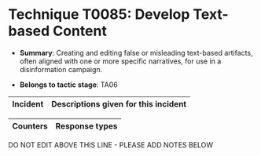 # Technique T0085: Develop Text-based Content

* **Summary**: Creating and editing false or misleading text-based artifacts, often aligned with one or more specific narratives, for use in a disinformation campaign.

* **Belongs to tactic stage**: TA06


| Incident | Descriptions given for this incident |
| -------- | -------------------- |



| Counters | Response types |
| -------- | -------------- |


DO NOT EDIT ABOVE THIS LINE - PLEASE ADD NOTES BELOW
